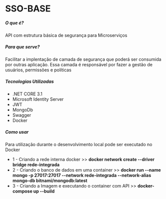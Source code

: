 <h1>SSO-BASE</h1>
<h5>O que é?</h5>
<p>API com estrutura básica de segurança para Microserviços</p>
<h5>Para que serve?</h5>
<p>Facilitar a implentação de camada de segurança que poderá ser consumida por outras aplicação. Essa camada é responsável por fazer a gestão de usuários, permissões e políticas</p>
<h5>Tecnologias Utilizadas</h5>
<ul>
  <li>.NET CORE 3.1</li>
  <li>Microsoft Identity Server</li>
  <li>JWT</li>
  <li>MongoDb</li>
  <li>Swagger</li>
  <li>Docker</li>
</ul>
<h5>Como usar</h5>
<p>Para utilização durante o desenvolvimento local pode ser executado no Docker</p>
<ul>
  <li>1 - Criando a rede interna docker >> 
     <strong>docker network create --driver bridge rede-integrada  </strong></li>
  <li>2 - Criando o banco de dados em uma container >> 
    <strong>docker run --name mongo -p 27017:27017 --network rede-integrada --network-alias mongo-db   bitnami/mongodb:latest   </strong></li>
  <li>3 - Criando a Imagem e executando o container com API >> 
      <strong>docker-compose up --build </strong></li>
</ul>
